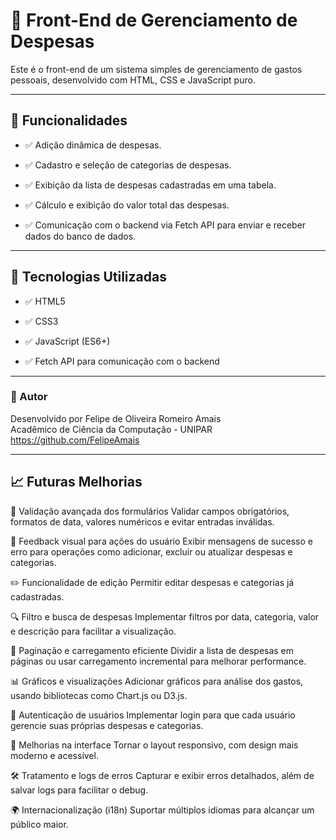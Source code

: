 # 💸 Front-End de Gerenciamento de Despesas

Este é o front-end de um sistema simples de gerenciamento de gastos pessoais, desenvolvido com HTML, CSS e JavaScript puro.

---

## 📌 Funcionalidades

- ✅ Adição dinâmica de despesas.

- ✅ Cadastro e seleção de categorias de despesas.

- ✅ Exibição da lista de despesas cadastradas em uma tabela.

- ✅ Cálculo e exibição do valor total das despesas.

- ✅ Comunicação com o backend via Fetch API para enviar e receber dados do banco de dados.

---

## 🧱 Tecnologias Utilizadas

- ✅ HTML5

- ✅ CSS3

- ✅ JavaScript (ES6+)

- ✅ Fetch API para comunicação com o backend

---

### 📌 Autor  
Desenvolvido por Felipe de Oliveira Romeiro Amais  
Acadêmico de Ciência da Computação - UNIPAR  
https://github.com/FelipeAmais

---

## 📈 Futuras Melhorias

📝 Validação avançada dos formulários
Validar campos obrigatórios, formatos de data, valores numéricos e evitar entradas inválidas.

💬 Feedback visual para ações do usuário
Exibir mensagens de sucesso e erro para operações como adicionar, excluir ou atualizar despesas e categorias.

✏️ Funcionalidade de edição
Permitir editar despesas e categorias já cadastradas.

🔍 Filtro e busca de despesas
Implementar filtros por data, categoria, valor e descrição para facilitar a visualização.

📄 Paginação e carregamento eficiente
Dividir a lista de despesas em páginas ou usar carregamento incremental para melhorar performance.

📊 Gráficos e visualizações
Adicionar gráficos para análise dos gastos, usando bibliotecas como Chart.js ou D3.js.

🔐 Autenticação de usuários
Implementar login para que cada usuário gerencie suas próprias despesas e categorias.

🎨 Melhorias na interface
Tornar o layout responsivo, com design mais moderno e acessível.

🛠️ Tratamento e logs de erros
Capturar e exibir erros detalhados, além de salvar logs para facilitar o debug.

🌍 Internacionalização (i18n)
Suportar múltiplos idiomas para alcançar um público maior.
